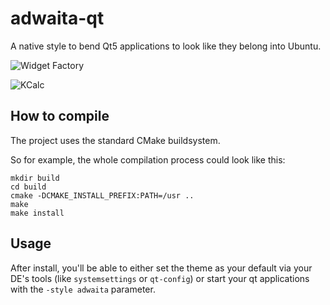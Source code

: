 adwaita-qt
==========

A native style to bend Qt5 applications to look like they belong into Ubuntu.

![Widget Factory](data/screenshots/widgets.png)

![KCalc](data/screenshots/kcalc.png)

## How to compile

The project uses the standard CMake buildsystem.

So for example, the whole compilation process could look like this:

```
mkdir build
cd build
cmake -DCMAKE_INSTALL_PREFIX:PATH=/usr ..
make
make install
```

## Usage

After install, you'll be able to either set the theme as your default via your DE's tools (like `systemsettings` or `qt-config`) or start your qt applications with the `-style adwaita` parameter.

